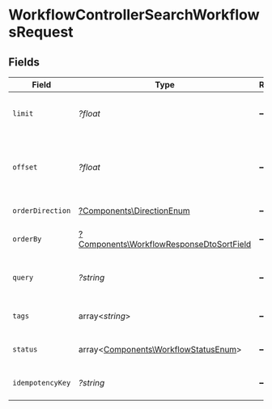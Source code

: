# WorkflowControllerSearchWorkflowsRequest


## Fields

| Field                                                                                               | Type                                                                                                | Required                                                                                            | Description                                                                                         |
| --------------------------------------------------------------------------------------------------- | --------------------------------------------------------------------------------------------------- | --------------------------------------------------------------------------------------------------- | --------------------------------------------------------------------------------------------------- |
| `limit`                                                                                             | *?float*                                                                                            | :heavy_minus_sign:                                                                                  | Number of items to return per page                                                                  |
| `offset`                                                                                            | *?float*                                                                                            | :heavy_minus_sign:                                                                                  | Number of items to skip before starting to return results                                           |
| `orderDirection`                                                                                    | [?Components\DirectionEnum](../../Models/Components/DirectionEnum.md)                               | :heavy_minus_sign:                                                                                  | Direction of sorting                                                                                |
| `orderBy`                                                                                           | [?Components\WorkflowResponseDtoSortField](../../Models/Components/WorkflowResponseDtoSortField.md) | :heavy_minus_sign:                                                                                  | Field to sort the results by                                                                        |
| `query`                                                                                             | *?string*                                                                                           | :heavy_minus_sign:                                                                                  | Search query to filter workflows                                                                    |
| `tags`                                                                                              | array<*string*>                                                                                     | :heavy_minus_sign:                                                                                  | Filter workflows by tags                                                                            |
| `status`                                                                                            | array<[Components\WorkflowStatusEnum](../../Models/Components/WorkflowStatusEnum.md)>               | :heavy_minus_sign:                                                                                  | Filter workflows by status                                                                          |
| `idempotencyKey`                                                                                    | *?string*                                                                                           | :heavy_minus_sign:                                                                                  | A header for idempotency purposes                                                                   |